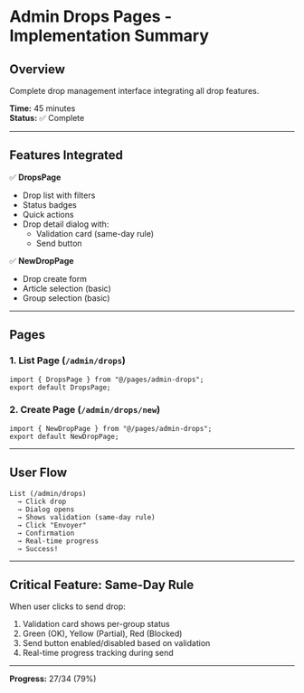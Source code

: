# Admin Drops Pages - Implementation Summary

## Overview
Complete drop management interface integrating all drop features.

**Time:** 45 minutes  
**Status:** ✅ Complete

---

## Features Integrated

✅ **DropsPage**
- Drop list with filters
- Status badges
- Quick actions
- Drop detail dialog with:
  - Validation card (same-day rule)
  - Send button

✅ **NewDropPage**
- Drop create form
- Article selection (basic)
- Group selection (basic)

---

## Pages

### 1. List Page (`/admin/drops`)
```tsx
import { DropsPage } from "@/pages/admin-drops";
export default DropsPage;
```

### 2. Create Page (`/admin/drops/new`)
```tsx
import { NewDropPage } from "@/pages/admin-drops";
export default NewDropPage;
```

---

## User Flow

```
List (/admin/drops)
  → Click drop
  → Dialog opens
  → Shows validation (same-day rule)
  → Click "Envoyer"
  → Confirmation
  → Real-time progress
  → Success!
```

---

## Critical Feature: Same-Day Rule

When user clicks to send drop:
1. Validation card shows per-group status
2. Green (OK), Yellow (Partial), Red (Blocked)
3. Send button enabled/disabled based on validation
4. Real-time progress tracking during send

---

**Progress:** 27/34 (79%)
